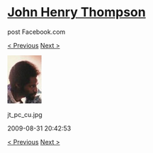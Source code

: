 # [John Henry Thompson](../README.md)
post Facebook.com

[< Previous](2009-12-31-2.md) [Next >](2008-04-02-1.md)

[![](../media/2009-08-31/Timeline-Photos-jt_pc_cu-jpg.jpg)](../README.md)

jt_pc_cu.jpg

2009-08-31 20:42:53

[< Previous](2009-12-31-2.md) [Next >](2008-04-02-1.md)
